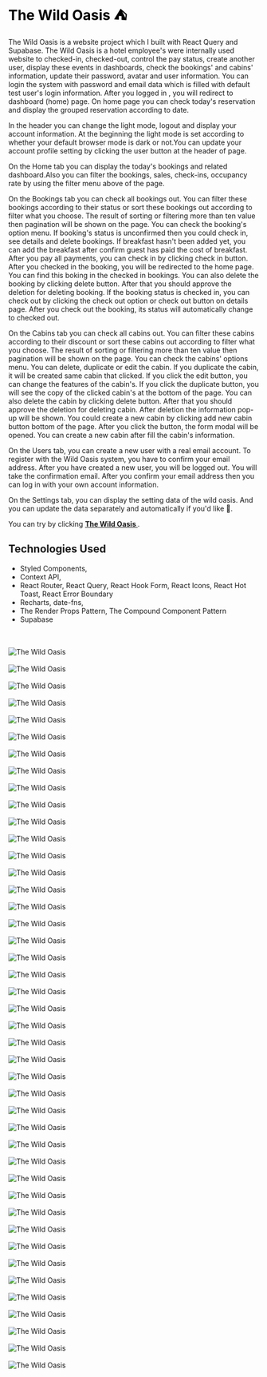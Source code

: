 <h1>
  <a href="https://the-wild-oasis-gldn.netlify.app/" style="color:black; font-weight : 700; text-decoration: none !important;">
    The Wild Oasis ⛺
  </a>
</h1>

The Wild Oasis is a website project which I built with React Query and Supabase. The Wild Oasis is a hotel employee's were internally used website to checked-in, checked-out, control the pay status, create another user, display these events in dashboards, check the bookings' and cabins' information, update their password, avatar and user information. You can login the system with password and email data which is filled with default test user's login information. After you logged in , you will redirect to dashboard (home) page. On home page you can check today's reservation and display the grouped reservation according to date.

In the header you can change the light mode, logout and display your account information. At the beginning the light mode is set according to whether your default browser mode is dark or not.You can update your account profile setting by clicking the user button at the header of page.

On the Home tab you can display the today's bookings and related dashboard.Also you can filter the bookings, sales, check-ins, occupancy rate by using the filter menu above of the page.

On the Bookings tab you can check all bookings out. You can filter these bookings according to their status or sort these bookings out according to filter what you choose. The result of sorting or filtering more than ten value then pagination will be shown on the page. You can check the booking's option menu. If booking's status is unconfirmed then you could check in, see details and delete bookings. If breakfast hasn't been added yet, you can add the breakfast after confirm guest has paid the cost of breakfast. After you pay all payments, you can check in by clicking check in button. After you checked in the booking, you will be redirected to the home page. You can find this boking in the checked in bookings. You can also delete the booking by clicking delete button. After that you should approve the deletion for deleting booking. If the booking status is checked in, you can check out by clicking the check out option or check out button on details page. After you check out the booking, its status will automatically change to checked out.

On the Cabins tab you can check all cabins out. You can filter these cabins according to their discount or sort these cabins out according to filter what you choose. The result of sorting or filtering more than ten value then pagination will be shown on the page. You can check the cabins' options menu. You can delete, duplicate or edit the cabin. If you duplicate the cabin, it will be created same cabin that clicked. If you click the edit button, you can change the features of the cabin's. If you click the duplicate button, you will see the copy of the clicked cabin's at the bottom of the page. You can also delete the cabin by clicking delete button. After that you should approve the deletion for deleting cabin. After deletion the information pop-up will be shown. You could create a new cabin by clicking add new cabin button bottom of the page. After you click the button, the form modal will be opened. You can create a new cabin after fill the cabin's information.

On the Users tab, you can create a new user with a real email account. To register with the Wild Oasis system, you have to confirm your email address. After you have created a new user, you will be logged out. You will take the confirmation email. After you confirm your email address then you can log in with your own account information.

On the Settings tab, you can display the setting data of the wild oasis. And you can update the data separately and automatically if you'd like 🌟.

You can try by clicking <strong>[ The Wild Oasis ](https://the-wild-oasis-gldn.netlify.app/)</strong>.

## Technologies Used

- Styled Components,
- Context API,
- React Router, React Query, React Hook Form, React Icons, React Hot Toast, React Error Boundary
- Recharts, date-fns,
- The Render Props Pattern, The Compound Component Pattern
- Supabase

<br/>

 <br/> 
   <img src="./ReadME__img/the-wild-oasis--1.png" alt=" The Wild Oasis">
<br/>
 <br/> 
   <img src="./ReadME__img/the-wild-oasis--2.png" alt=" The Wild Oasis">
<br/>
 <br/> 
   <img src="./ReadME__img/the-wild-oasis--3.png" alt=" The Wild Oasis">
<br/>
 <br/> 
   <img src="./ReadME__img/the-wild-oasis--4.png" alt=" The Wild Oasis">
<br/>
 <br/> 
   <img src="./ReadME__img/the-wild-oasis--5.png" alt=" The Wild Oasis">
<br/>
 <br/> 
   <img src="./ReadME__img/the-wild-oasis--6.png" alt=" The Wild Oasis">
<br/>
 <br/> 
   <img src="./ReadME__img/the-wild-oasis--7.png" alt=" The Wild Oasis">
<br/>
 <br/> 
   <img src="./ReadME__img/the-wild-oasis--8.png" alt=" The Wild Oasis">
<br/>
 <br/> 
   <img src="./ReadME__img/the-wild-oasis--9.png" alt=" The Wild Oasis">
<br/>
 <br/> 
   <img src="./ReadME__img/the-wild-oasis--10.png" alt=" The Wild Oasis">
<br/>
 <br/> 
   <img src="./ReadME__img/the-wild-oasis--11.png" alt=" The Wild Oasis">
<br/>
 <br/> 
   <img src="./ReadME__img/the-wild-oasis--12.png" alt=" The Wild Oasis">
<br/>
 <br/> 
   <img src="./ReadME__img/the-wild-oasis--13.png" alt=" The Wild Oasis">
<br/>
 <br/> 
   <img src="./ReadME__img/the-wild-oasis--14.png" alt=" The Wild Oasis">
<br/>
 <br/> 
   <img src="./ReadME__img/the-wild-oasis--15.png" alt=" The Wild Oasis">
<br/>
 <br/> 
   <img src="./ReadME__img/the-wild-oasis--16.png" alt=" The Wild Oasis">
<br/>
 <br/> 
   <img src="./ReadME__img/the-wild-oasis--17.png" alt=" The Wild Oasis">
<br/>
 <br/> 
   <img src="./ReadME__img/the-wild-oasis--18.png" alt=" The Wild Oasis">
<br/>
 <br/> 
   <img src="./ReadME__img/the-wild-oasis--19.png" alt=" The Wild Oasis">
<br/>
 <br/> 
   <img src="./ReadME__img/the-wild-oasis--20.png" alt=" The Wild Oasis">
<br/>

 <br/> 
   <img src="./ReadME__img/the-wild-oasis--21.png" alt=" The Wild Oasis">
<br/>

 <br/> 
   <img src="./ReadME__img/the-wild-oasis--22.png" alt=" The Wild Oasis">
<br/>

 <br/> 
   <img src="./ReadME__img/the-wild-oasis--23.png" alt=" The Wild Oasis">
<br/>

 <br/> 
   <img src="./ReadME__img/the-wild-oasis--24.png" alt=" The Wild Oasis">
<br/>

 <br/> 
   <img src="./ReadME__img/the-wild-oasis--25.png" alt=" The Wild Oasis">
<br/>

 <br/> 
   <img src="./ReadME__img/the-wild-oasis--26.png" alt=" The Wild Oasis">
<br/>

 <br/> 
   <img src="./ReadME__img/the-wild-oasis--27.png" alt=" The Wild Oasis">
<br/>

 <br/> 
   <img src="./ReadME__img/the-wild-oasis--28.png" alt=" The Wild Oasis">
<br/>

 <br/> 
   <img src="./ReadME__img/the-wild-oasis--29.png" alt=" The Wild Oasis">
<br/>

 <br/> 
   <img src="./ReadME__img/the-wild-oasis--30.png" alt=" The Wild Oasis">
<br/>

 <br/> 
   <img src="./ReadME__img/the-wild-oasis--31.png" alt=" The Wild Oasis">
<br/>

 <br/> 
   <img src="./ReadME__img/the-wild-oasis--32.png" alt=" The Wild Oasis">
<br/>

 <br/> 
   <img src="./ReadME__img/the-wild-oasis--33.png" alt=" The Wild Oasis">
<br/>

 <br/> 
   <img src="./ReadME__img/the-wild-oasis--34.png" alt=" The Wild Oasis">
<br/>

 <br/> 
   <img src="./ReadME__img/the-wild-oasis--35.png" alt=" The Wild Oasis">
<br/>

 <br/> 
   <img src="./ReadME__img/the-wild-oasis--36.png" alt=" The Wild Oasis">
<br/>

 <br/> 
   <img src="./ReadME__img/the-wild-oasis--37.png" alt=" The Wild Oasis">
<br/>

 <br/> 
   <img src="./ReadME__img/the-wild-oasis--38.png" alt=" The Wild Oasis">
<br/>

 <br/> 
   <img src="./ReadME__img/the-wild-oasis--39.png" alt=" The Wild Oasis">
<br/>

 <br/> 
   <img src="./ReadME__img/the-wild-oasis--40.png" alt=" The Wild Oasis">
<br/>

 <br/> 
   <img src="./ReadME__img/the-wild-oasis--41.png" alt=" The Wild Oasis">
<br/>

 <br/> 
   <img src="./ReadME__img/the-wild-oasis--42.png" alt=" The Wild Oasis">
<br/>

 <br/> 
   <img src="./ReadME__img/the-wild-oasis--43.png" alt=" The Wild Oasis">
<br/>
